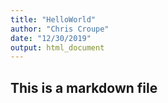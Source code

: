 ```yaml
---
title: "HelloWorld"
author: "Chris Croupe"
date: "12/30/2019"
output: html_document
---
```


## This is a markdown file